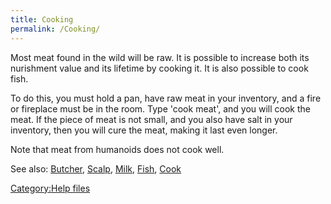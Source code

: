 ```yaml
---
title: Cooking
permalink: /Cooking/
---
```


Most meat found in the wild will be raw. It is possible to increase both
its nurishment value and its lifetime by cooking it. It is also possible
to cook fish.

To do this, you must hold a pan, have raw meat in your inventory, and a
fire or fireplace must be in the room. Type 'cook meat', and you will
cook the meat. If the piece of meat is not small, and you also have salt
in your inventory, then you will cure the meat, making it last even
longer.

Note that meat from humanoids does not cook well.

See also: [Butcher](Butcher "wikilink"), [Scalp](Scalp "wikilink"),
[Milk](Milk "wikilink"), [Fish](Fish "wikilink"),
[Cook](Cook "wikilink")

[Category:Help files](Category:Help_files "wikilink")